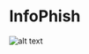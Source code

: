 # InfoPhish

![alt text](https://github.com/InfoPhish/InfoPhish/blob/master/Extras/infopathfuture.jpg)
